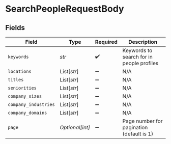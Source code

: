 # SearchPeopleRequestBody


## Fields

| Field                                     | Type                                      | Required                                  | Description                               |
| ----------------------------------------- | ----------------------------------------- | ----------------------------------------- | ----------------------------------------- |
| `keywords`                                | *str*                                     | :heavy_check_mark:                        | Keywords to search for in people profiles |
| `locations`                               | List[*str*]                               | :heavy_minus_sign:                        | N/A                                       |
| `titles`                                  | List[*str*]                               | :heavy_minus_sign:                        | N/A                                       |
| `seniorities`                             | List[*str*]                               | :heavy_minus_sign:                        | N/A                                       |
| `company_sizes`                           | List[*str*]                               | :heavy_minus_sign:                        | N/A                                       |
| `company_industries`                      | List[*str*]                               | :heavy_minus_sign:                        | N/A                                       |
| `company_domains`                         | List[*str*]                               | :heavy_minus_sign:                        | N/A                                       |
| `page`                                    | *Optional[int]*                           | :heavy_minus_sign:                        | Page number for pagination (default is 1) |